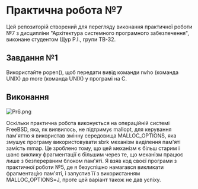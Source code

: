# Практична робота №7
Цей репозиторій cтворений для перегляду виконання практичної роботи №7 з дисципліни "Архітектура системного програмного забезпечення", виконане студентом Щур Р.І., групи ТВ-32.

## Завдання №1
Використайте popen(), щоб передати вивід команди rwho (команда UNIX) до more (команда UNIX) у програмі на C.

## Виконання
![Pr6.png](Pr6.png)

Оскільки практична робота виконується на операційній системі FreeBSD, яка, як виявилось, не підтримує mallopt, для керування пам'яттю я використав змінну середовища MALLOC_OPTIONS, яка змушує програму використовувати sbrk механізм виділення пам'яті замість mmap. Це зроблено тому, що цей механізм є більш старим і шанс виклику фрагментації є більшим через те, що механізм працює лише з безперервним блоком пам'яті. Я взяв код своєї програми з практичної роботи №5, де я безуспішно намагався викликати фрагментацію пам'яті, і запустив її з використанням MALLOC_OPTIONS=J, проте цей варіант також не дав успіху.
